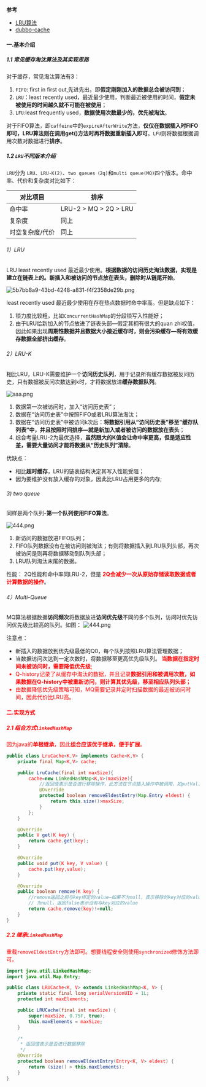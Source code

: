 **参考**
- [LRU算法](http://flychao88.iteye.com/blog/1977653)
- [dubbo-cache](https://github.com/dugenkui03/incubator-dubbo/tree/3.x-dev-cache/dubbo-filter/dubbo-filter-cache/src/main/java/org/apache/dubbo/cache)

#### 一.基本介绍

##### 1.1 常见缓存淘汰算法及其实现思路

对于缓存，常见淘汰算法有3：
1. `FIFO`: first in first out,先进先出，即**假定刚刚加入的数据总会被访问到**；
2. `LRU`：least recently used，最近最少使用，判断最近被使用的时间，**假定未被使用的时间越久就不可能在被使用**；
3. `LFU`:least frequently used，**数据使用次数最少的，优先被淘汰**。


对于FIFO算法，即`caffeine`中的`expireAfterWrite`方法，**仅仅在数据插入时FIFO即可，LRU算法则在调用get()方法时再将数据重新插入即可**。`LFU`则将数据根据调用次数对数据进行**排序**。


##### 1.2 `LRU`不同版本介绍

`LRU`分为 `LRU`、`LRU-K(2)`、`two queues（2q)`和`multi queue(MQ)`四个版本。命中率、代价和复杂度对比如下：


对比项目 | 排序
---|---
命中率| LRU-2 > MQ > 2Q > LRU
复杂度 | 同上
时空复杂度/代价 |  同上

###### 1）LRU

LRU least recently used 最近最少使用。**根据数据的访问历史淘汰数据，实现是建立在链表上的。新插入和被访问的节点放在表头，删除时从链尾开始**。

![5b7bb8a9-43bd-4248-a831-f4f2358de29b.png](WEBRESOURCE2a63bfe7640e80e6ee680bf7d9d7fc36)

least recently used 最近最少使用在存在热点数据时命中率高。但是缺点如下：
1. 锁力度比较粗，比如`ConcurrentHashMap`的分段锁写入性能好；
2. 由于LRU给新加入的节点放进了链表头部—假定其拥有很大的quan zhi权值，因此如果出现**周期性数据并且数据大小接近缓存时，则会污染缓存—将有效缓存数据全部挤出缓存**。


###### 2）LRU-K

相比LRU，LRU-K需要维护一个**访问历史队列**，用于记录所有缓存数据被反问历史，只有数据被反问次数达到k时，才将数据放进**缓存数据队列**。

![aaa.png](WEBRESOURCE6de89395db144a54a81c4f5d93713d1b)

1. 数据第一次被访问时，加入“访问历史表”；
2. 数据在“访问历史表”中按照FIFO或者LRU算法淘汰；
3. 数据在“访问历史表”中被访问k次后：**将数据引用从“访问历史表”移至“缓存队列表”中，并且按照时间排序—就是新加入或者被访问的数据放在表头**；
4. 综合考量LRU-2为最优选择，**虽然跟大的K值会让命中率更高，但是适应性差，需要大量访问才能将数据从“历史队列”清除**。


优缺点：
- 相比**超时缓存**，LRU的链表结构决定其写入性能受阻；
- 因为要维护没有放入缓存的对象，因此比LRU占用更多的内存;

###### 3) two queue

同样是两个队列-**第一个队列使用FIFO算法**。

![444.png](WEBRESOURCE3c4f7624c42e79561e0bfd1d4e6da686)

1. 新访问的数据放进FIFO队列；
2. FIFO队列数据没有在被访问则被淘汰；有则将数据插入到LRU队列头部，再次被访问是则再将数据移动到队列头部；
3. LRU队列淘汰末尾的数据。

性能：
2Q性能和命中率同LRU-2，但是 **<font color=red> 2Q会减少一次从原始存储读取数据或者计算数据的操作**</font>。

###### 4）Multi-Queue
MQ算法根据数据**访问频次**将数据放进**访问优先级**不同的多个队列，访问时优先访问优先级比较高的队列。如图：
![444.png](WEBRESOURCE98dbbf893a35c73abcf55b81b71940ff)

注意点：
- 新插入的数据放到优先级最低的Q0，每个队列按照LRU算法管理数据；
- 当数据访问次达到一定次数时，将数据移至更高优先级队列。**<font color=red> 当数据在指定时间未被访问时，需要降低优先级**<font>;
- Q-history记录了从缓存中淘汰的数据，并且记录**数据引用和被调用次数，<font color=red>如果数据在Q-history中被重新访问，则计算其优先级，移至相应队列头部；**
- 由数据降低优先级策略可知，MQ需要记录并定时扫描数据的最近被访问时间，因此代价比LRU高。

#### 二.实现方式

##### 2.1 组合方式`linkedHashMap`

因为java的**单根继承**，因此**组合应该优于继承，便于扩展**。

```java
public class LruCache<K,V> implements Cache<K,V> {
    private final Map<K,V> cache;

    public LruCache(final int maxSize){
        cache=new LinkedHashMap<K,V>(maxSize){
            //返回值表示是否进行移除操作，此方法在节点插入操作中被调用，如putVal、compute、computeIfAbsent、merge
            @Override
            protected boolean removeEldestEntry(Map.Entry eldest) {
                return this.size()>maxSize;
            }
        };
    }

    @Override
    public V get(K key) {
        return cache.get(key);
    }

    @Override
    public void put(K key, V value) {
        cache.put(key,value);
    }

    @Override
    public boolean remove(K key) {
        //remove返回之前与key绑定的value—如果不为null，表示移除的key对应的valu不为null；
        // 为null，返回false表示没有与key对应的value
        return cache.remove(key)!=null;
    }
}
```




##### 2.2 继承`LinkedHashMap`

重载`removeEldestEntry`方法即可。想要线程安全则使用`synchronized`修饰方法即可。
```java
import java.util.LinkedHashMap;
import java.util.Map.Entry;

public class LRUCache<K, V> extends LinkedHashMap<K, V> {
    private static final long serialVersionUID = 1L;
    protected int maxElements;

    public LRUCache(final int maxSize) {
        super(maxSize, 0.75F, true);
        this.maxElements = maxSize;
    }

    /*
     * 返回值表示是否进行数据移除
     */
    @Override
    protected boolean removeEldestEntry(Entry<K, V> eldest) {
        return (size() > this.maxElements);
    }
}
```
